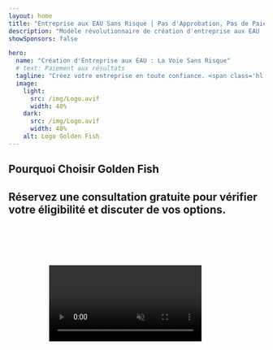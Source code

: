 ```yaml
---
layout: home
title: "Entreprise aux EAU Sans Risque | Pas d'Approbation, Pas de Paiement"
description: "Modèle révolutionnaire de création d'entreprise aux EAU : vous ne payez qu'après le succès. Accompagnement expert à chaque étape avec un taux de réussite de plus de 90%."
showSponsors: false

hero:
  name: "Création d'Entreprise aux EAU : La Voie Sans Risque"
  # text: Paiement aux résultats
  tagline: "Créez votre entreprise en toute confiance. <span class='hl'>Zéro frais d'agent jusqu'à l'approbation</span>. Accompagnement expert garanti."
  image:
    light:
      src: /img/Logo.avif
      width: 40%
    dark:
      src: /img/Logo.avif
      width: 40%
    alt: Logo Golden Fish
---
```


<FeatureBlock :card="{
  title: 'Avantages des Entreprises aux EAU',
  details: 'Les EAU offrent de nombreux avantages aux entrepreneurs et investisseurs internationaux à la recherche d\'un environnement commercial favorable. \n\n* Taux d\'Imposition Bas : Seulement 9% d\'impôt sur les sociétés et 5% de TVA sans impôt sur le revenu\n* 100% de Propriété Étrangère : Contrôle total de votre entreprise sans partenaires locaux\n* Pas de Contrôle des Changes : Rapatriement des bénéfices et change de devises sans restriction',
  link: '/uae-business/company-registration/benefits-problems#benefits-of-doing-business-in-the-uae',
  src: {
    light: '/img/iStock-2051326997.avif',
    dark: '/img/iStock-1448478309.jpg',
    width: '100%'
  },
  inversion: false
}" />

<FeatureBlock :card="{
  title: 'Défis à Considérer',
  details: 'Bien que les EAU offrent de nombreux avantages, les entreprises doivent être conscientes des défis potentiels lors de l\'établissement de leurs activités. \n\n* Environnement Réglementaire Complexe : Différentes réglementations selon les émirats et les free zones\n* Exigences de Substance Économique : Personnel local et espace de bureau physique nécessaires pour certaines activités\n* Coûts Initiaux Élevés : Frais d\'enregistrement, documentation et locations de bureaux obligatoires',
  link: '/uae-business/company-registration/benefits-problems#disadvantages-of-doing-business-in-the-uae',
  src: {
      light: '/img/iStock-1299393716.avif',
      dark: '/img/iStock-2149731304.avif',
    width: '100%'
  },
  inversion: true
}" />

<FeatureBlock :card="{
  title: 'Guide de Création d\'Entreprise',
  details: 'Guide complet pour créer des entreprises en **free zone, offshore, mainland, branch**. \n\n* 100% de Propriété Étrangère disponible en Free Zones et Mainland\n* Taux d\'Imposition Bas - seulement 9% d\'impôt sur les sociétés\n* Pas de Contrôle des Changes - rapatriement facile du capital',
  link: './uae-business/company-registration/overview',
  src: {
    light: '/video/iStock-1204982076.mp4',
    dark: '/video/iStock-1269162753.mp4',
    width: '100%'
  },
  inversion: false
}" />

<FeatureCards :features="[
  {
    title: 'Ouverture de Compte Bancaire',
    details: 'Ouvrez facilement des **comptes bancaires** professionnels ou personnels auprès des banques de confiance des EAU.',
    items: [
      'Services PRO complets pour les approbations gouvernementales',
      'Configuration complète du package bancaire',
      'Taux de réussite de 96%'
    ],
    linkText: 'En Savoir Plus',
    link: './uae-business/offer/banking/',
    icon: {
      light: '/img/iStock-2153786564.avif',
      dark: '/img/iStock-2166793628.avif',
      alt: 'Services Bancaires'
    }
  },
  {
    title: 'Golden Visa & Résidence',
    details: 'Obtenez un **Golden Visa** des EAU pour une résidence à long terme avec un processus de demande simplifié.',
    items: [
      '**Pas besoin d\'entrer aux EAU tous les 6 mois**',
      'Validité de 10 ans avec option de renouvellement en maintenant les conditions requises',
      'Taux de réussite de 92%'
    ],
    linkText: 'En Savoir Plus',
    link: './uae-business/offer/golden-visa/',
    icon: {
      light: '/img/iStock-1312241253.avif',
      dark: '/img/ILONMASKID.webp',
      alt: 'Services de Visa'
    }
  },
  {
    title: 'Découvrez plus de nos services aux entreprises',
    details: '',
    items: [],
    linkText: 'En Savoir Plus',
    link: '../../company-registration/insights/incorporation-steps',
    icon: {
      light: '/img/iStock-473502112.avif',
      dark: '/img/iStock-1160827423.avif',
      alt: 'Plus de Services'
    }
  }
]" />

## Pourquoi Choisir Golden Fish

<BenefitsList :features="[
  {
    icon: '🏢',
    title: 'Expertise Locale aux EAU',
    text: 'Des spécialistes dévoués à Dubaï fournissent des conseils d\'experts à chaque étape du processus.'
  },
  {
    icon: '📊',
    title: 'Taux de Réussite Prouvé',
    text: 'Plus de 90% de taux d\'approbation avec des centaines de visas, comptes bancaires et enregistrements d\'entreprises délivrés via notre traitement premium.'
  },
  {
    icon: '💸',
    title: '**Frais Basés sur le Succès**',
    text: '[Payez uniquement après approbation](/uae-business/benefits/success-based-fees). Transparence totale sans frais cachés.'
  },
]" />

## Réservez une consultation gratuite pour vérifier votre éligibilité et discuter de vos options.

<video  autoplay muted playsinline style="padding: 80px" >
  <source src="/img/iStock-2185906461.mp4" type="video/mp4">
</video>

<ContactFormModal 
  formName="Golden Visa [offer]" 
  buttonText="Obtenir une consultation gratuite" 
  categoryLabel="Niveau de support requis : *" 
  categoryPlaceholderText="Choisissez votre niveau de support"
  messageLabel="Aidez-nous à préparer votre consultation (recommandé)"
  messagePlaceholderText="Parlez-nous de vos préférences, des membres de votre famille, du calendrier ou de toute question spécifique"
  :services="[
  'Basique — documents essentiels et consultations uniquement',
  'Standard — documentation complète et accompagnement dans les principales étapes',
  'Complet — gestion complète du processus avec une implication minimale de votre part',
  'Personnalisé — besoin de discuter des détails spécifiques et des exigences particulières',
  ]"/>

<!-- <ImageGrid :images="[
  { src: '/img/ILONMASKID.webp', href: './immigration.md', alt: 'Immigration aux EAU' },
  { src: '/img/ILONMASKID.webp', href: './immigration.md', alt: 'Immigration aux EAU' },
]"/> -->